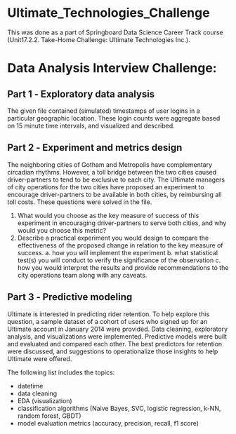 # Ultimate_Technologies_Challenge

This was done as a part of Springboard Data Science Career Track course (Unit17.2.2. Take-Home Challenge: Ultimate Technologies Inc.).

# Data Analysis Interview Challenge:

## Part 1 ‑ Exploratory data analysis
The given file contained (simulated) timestamps of user logins in a particular geographic location. These login counts were aggregate based on 15 minute time intervals, and
visualized and described. 

## Part 2 ‑ Experiment and metrics design
The neighboring cities of Gotham and Metropolis have complementary circadian rhythms. However, a toll bridge between the two cities caused driver-partners to tend to be exclusive to each city. The Ultimate managers of city operations for the two cities have proposed an experiment to encourage driver-partners to be available in both cities, by reimbursing all toll costs. These questions were solved in the file.
1. What would you choose as the key measure of success of this experiment in encouraging driver-partners to serve both cities, and why would you choose this metric?
2. Describe a practical experiment you would design to compare the effectiveness of the proposed change in relation to the key measure of success. 
a. how you will implement the experiment
b. what statistical test(s) you will conduct to verify the significance of the observation
c. how you would interpret the results and provide recommendations to the city operations team along with any caveats.

## Part 3 ‑ Predictive modeling
Ultimate is interested in predicting rider retention. To help explore this question, a sample dataset of a cohort of users who signed up for an Ultimate account in January 2014 were provided. Data cleaning, exploratory analysis, and visualizations were implemented. Predictive models were built and evaluated and compared each other. The best predictors for retention were discussed, and suggestions to operationalize those insights to help Ultimate were offered.


The following list includes the topics:
- datetime
- data cleaning
- EDA (visualization)
- classification algorithms (Naive Bayes, SVC, logistic regression, k-NN, random forest, GBDT)
- model evaluation metrics (accuracy, precision, recall, f1 score)
